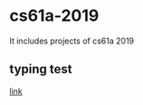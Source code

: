 # cs61a-2019
It includes projects of cs61a 2019

## typing test
[link](https://cs61a.org/proj/typing_test/)

